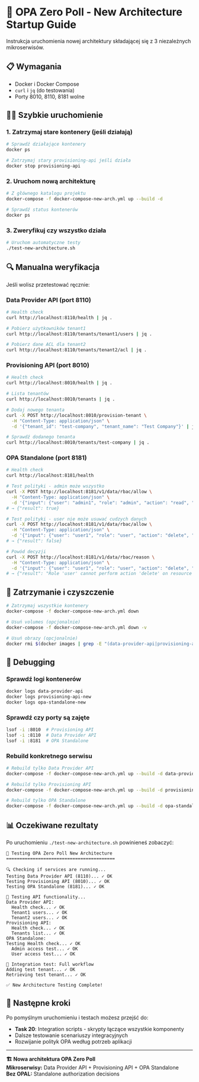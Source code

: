 # 🚀 OPA Zero Poll - New Architecture Startup Guide

Instrukcja uruchomienia nowej architektury składającej się z 3 niezależnych mikroserwisów.

## 📋 Wymagania

- Docker i Docker Compose
- `curl` i `jq` (do testowania)
- Porty 8010, 8110, 8181 wolne

## 🏃‍♂️ Szybkie uruchomienie

### 1. Zatrzymaj stare kontenery (jeśli działają)

```bash
# Sprawdź działające kontenery
docker ps

# Zatrzymaj stary provisioning-api jeśli działa
docker stop provisioning-api
```

### 2. Uruchom nową architekturę

```bash
# Z głównego katalogu projektu
docker-compose -f docker-compose-new-arch.yml up --build -d

# Sprawdź status kontenerów
docker ps
```

### 3. Zweryfikuj czy wszystko działa

```bash
# Uruchom automatyczne testy
./test-new-architecture.sh
```

## 🔍 Manualna weryfikacja

Jeśli wolisz przetestować ręcznie:

### Data Provider API (port 8110)
```bash
# Health check
curl http://localhost:8110/health | jq .

# Pobierz użytkowników tenant1
curl http://localhost:8110/tenants/tenant1/users | jq .

# Pobierz dane ACL dla tenant2
curl http://localhost:8110/tenants/tenant2/acl | jq .
```

### Provisioning API (port 8010)
```bash
# Health check
curl http://localhost:8010/health | jq .

# Lista tenantów
curl http://localhost:8010/tenants | jq .

# Dodaj nowego tenanta
curl -X POST http://localhost:8010/provision-tenant \
  -H "Content-Type: application/json" \
  -d '{"tenant_id": "test-company", "tenant_name": "Test Company"}' | jq .

# Sprawdź dodanego tenanta
curl http://localhost:8010/tenants/test-company | jq .
```

### OPA Standalone (port 8181)
```bash
# Health check
curl http://localhost:8181/health

# Test polityki - admin może wszystko
curl -X POST http://localhost:8181/v1/data/rbac/allow \
  -H "Content-Type: application/json" \
  -d '{"input": {"user": "admin1", "role": "admin", "action": "read", "resource": "data"}}' | jq .
# → {"result": true}

# Test polityki - user nie może usuwać cudzych danych
curl -X POST http://localhost:8181/v1/data/rbac/allow \
  -H "Content-Type: application/json" \
  -d '{"input": {"user": "user1", "role": "user", "action": "delete", "resource": "data", "owner": "user2"}}' | jq .
# → {"result": false}

# Powód decyzji
curl -X POST http://localhost:8181/v1/data/rbac/reason \
  -H "Content-Type: application/json" \
  -d '{"input": {"user": "user1", "role": "user", "action": "delete", "resource": "data", "owner": "user2"}}' | jq .
# → {"result": "Role 'user' cannot perform action 'delete' on resource 'data'"}
```

## 🧹 Zatrzymanie i czyszczenie

```bash
# Zatrzymaj wszystkie kontenery
docker-compose -f docker-compose-new-arch.yml down

# Usuń volumes (opcjonalnie)
docker-compose -f docker-compose-new-arch.yml down -v

# Usuń obrazy (opcjonalnie)
docker rmi $(docker images | grep -E "(data-provider-api|provisioning-api|opa-standalone)" | awk '{print $3}')
```

## 🔧 Debugging

### Sprawdź logi kontenerów
```bash
docker logs data-provider-api
docker logs provisioning-api-new
docker logs opa-standalone-new
```

### Sprawdź czy porty są zajęte
```bash
lsof -i :8010  # Provisioning API
lsof -i :8110  # Data Provider API  
lsof -i :8181  # OPA Standalone
```

### Rebuild konkretnego serwisu
```bash
# Rebuild tylko Data Provider API
docker-compose -f docker-compose-new-arch.yml up --build -d data-provider-api

# Rebuild tylko Provisioning API
docker-compose -f docker-compose-new-arch.yml up --build -d provisioning-api

# Rebuild tylko OPA Standalone
docker-compose -f docker-compose-new-arch.yml up --build -d opa-standalone
```

## 📊 Oczekiwane rezultaty

Po uruchomieniu `./test-new-architecture.sh` powinieneś zobaczyć:

```
🚀 Testing OPA Zero Poll New Architecture
=========================================

🔍 Checking if services are running...
Testing Data Provider API (8110)... ✓ OK
Testing Provisioning API (8010)... ✓ OK  
Testing OPA Standalone (8181)... ✓ OK

🧪 Testing API functionality...
Data Provider API:
  Health check... ✓ OK
  Tenant1 users... ✓ OK
  Tenant2 users... ✓ OK
Provisioning API:
  Health check... ✓ OK
  Tenants list... ✓ OK
OPA Standalone:
Testing Health check... ✓ OK
  Admin access test... ✓ OK
  User access test... ✓ OK

🎯 Integration test: Full workflow
Adding test tenant... ✓ OK
Retrieving test tenant... ✓ OK

✅ New Architecture Testing Complete!
```

## 🎯 Następne kroki

Po pomyślnym uruchomieniu i testach możesz przejść do:
- **Task 20**: Integration scripts - skrypty łączące wszystkie komponenty
- Dalsze testowanie scenariuszy integracyjnych
- Rozwijanie polityk OPA według potrzeb aplikacji

---

**🏗️ Nowa architektura OPA Zero Poll**  
**Mikroserwisy:** Data Provider API + Provisioning API + OPA Standalone  
**Bez OPAL:** Standalone authorization decisions 